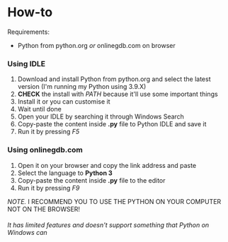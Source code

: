 # How-to

Requirements:

-   Python from python.org *or* onlinegdb.com on browser

### Using IDLE

1.  Download and install Python from python.org and select the latest version (I'm running my Python using 3.9.X)
2.  **CHECK** the install with *PATH* because it'll use some important things
3.  Install it or you can customise it
4.  Wait until done
5.  Open your IDLE by searching it through Windows Search
6.  Copy-paste the content inside **.py** file to Python IDLE and save it
7.  Run it by pressing *F5*

### Using onlinegdb.com

1.  Open it on your browser and copy the link address and paste
2.  Select the language to **Python 3**
3.  Copy-paste the content inside **.py** file to the editor
4.  Run it by pressing *F9*

*NOTE.* I RECOMMEND YOU TO USE THE PYTHON ON YOUR COMPUTER NOT ON THE BROWSER!

###### It has limited features and doesn't support something that Python on Windows can
